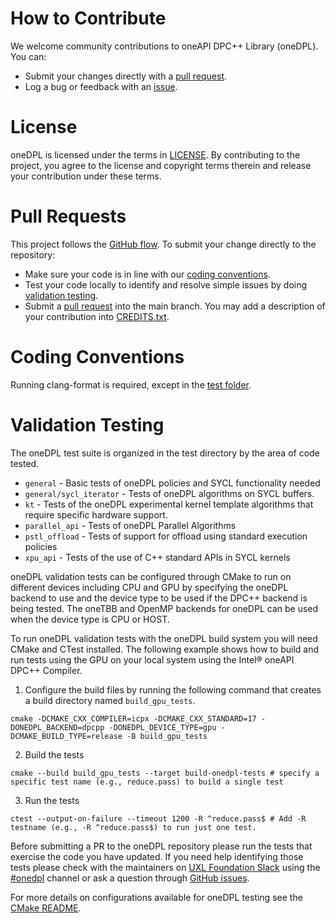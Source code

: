 # How to Contribute

We welcome community contributions to oneAPI DPC++ Library (oneDPL). You can:

- Submit your changes directly with a [pull request](https://github.com/oneapi-src/oneDPL/pulls).
- Log a bug or feedback with an [issue](https://github.com/oneapi-src/oneDPL/issues).

# License

oneDPL is licensed under the terms in [LICENSE](https://github.com/oneapi-src/oneDPL/blob/release_oneDPL/licensing/LICENSE.txt).
By contributing to the project, you agree to the license and copyright terms therein and
release your contribution under these terms.

# Pull Requests

This project follows the
[GitHub flow](https://guides.github.com/introduction/flow/index.html). To submit
your change directly to the repository:

- Make sure your code is in line with our
  [coding conventions](#coding-conventions).
- Test your code locally to identify and resolve simple issues by doing
  [validation testing](#validation-testing).
- Submit a
  [pull request](https://docs.github.com/en/free-pro-team@latest/github/collaborating-with-issues-and-pull-requests/creating-a-pull-request) into the
  main branch. You may add a description of your contribution into [CREDITS.txt](https://github.com/oneapi-src/oneDPL/blob/main/CREDITS.txt).

# Coding Conventions

Running clang-format is required, except in the [test folder](https://github.com/oneapi-src/oneDPL/tree/main/test).

# Validation Testing

The oneDPL test suite is organized in the test directory by the area of code tested.
* `general` - Basic tests of oneDPL policies and SYCL functionality needed
* `general/sycl_iterator` - Tests of oneDPL algorithms on SYCL buffers.
* `kt` - Tests of the oneDPL experimental kernel template algorithms that require specific hardware support.
* `parallel_api` - Tests of oneDPL Parallel Algorithms
* `pstl_offload` - Tests of support for offload using standard execution policies
* `xpu_api` - Tests of the use of C++ standard APIs in SYCL kernels

oneDPL validation tests can be configured through CMake to run on different devices including CPU and GPU by specifying the oneDPL backend to use and
the device type to be used if the DPC++ backend is being tested. The oneTBB and OpenMP backends for oneDPL can be used when the device type is CPU or HOST.

To run oneDPL validation tests with the oneDPL build system you will need CMake and CTest installed. The following example shows how to build and run tests
using the GPU on your local system using the Intel® oneAPI DPC++ Compiler.

1. Configure the build files by running the following command that creates a build directory named `build_gpu_tests`.
```
cmake -DCMAKE_CXX_COMPILER=icpx -DCMAKE_CXX_STANDARD=17 -DONEDPL_BACKEND=dpcpp -DONEDPL_DEVICE_TYPE=gpu -DCMAKE_BUILD_TYPE=release -B build_gpu_tests
```

2. Build the tests
```
cmake --build build_gpu_tests --target build-onedpl-tests # specify a specific test name (e.g., reduce.pass) to build a single test
```

3. Run the tests
```
ctest --output-on-failure --timeout 1200 -R ^reduce.pass$ # Add -R testname (e.g., -R ^reduce.pass$) to run just one test.
```

Before submitting a PR to the oneDPL repository please run the tests that exercise the code you have updated. If you need help identifying those tests please
check with the maintainers on [UXL Foundation Slack](https://slack-invite.uxlfoundation.org/) using the [#onedpl](https://uxlfoundation.slack.com/channels/onedpl) channel
or ask a question through [GitHub issues](https://github.com/oneapi-src/oneDPL/issues).

For more details on configurations available for oneDPL testing see the [CMake README](https://github.com/oneapi-src/oneDPL/blob/main/cmake/README.md).
